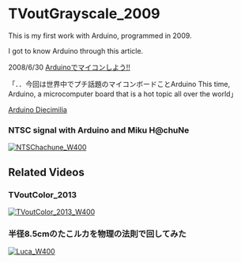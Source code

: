 # TVoutGrayscale_2009
This is my first work with Arduino, programmed in 2009.

I got to know Arduino through this article.

2008/6/30 
[Arduinoでマイコンしよう!!](https://k-tai.watch.impress.co.jp/cda/article/stapa/40638.html)

「．．今回は世界中でプチ話題のマイコンボードことArduino
This time, Arduino, a microcomputer board that is a hot topic all over the world」

[Arduino Diecimilia](https://docs.arduino.cc/retired/boards/arduino-diecimila)


### NTSC signal with Arduino and Miku H@chuNe
[![NTSChachune_W400](https://user-images.githubusercontent.com/115850093/196378631-2792a9f4-c0e7-43ed-a4a4-2788aec34178.jpg)](https://www.youtube.com/watch?v=dZVFQIFUhwA)

## Related Videos
### TVoutColor_2013
[![TVoutColor_2013_W400](https://user-images.githubusercontent.com/115850093/196180642-b91a3d41-69b6-4764-96e9-210bbce51454.jpg)](https://youtu.be/ysMUZaUsUp0)

### 半径8.5cmのたこルカを物理の法則で回してみた
[![Luca_W400](https://user-images.githubusercontent.com/115850093/196390849-ccd52187-17fa-4a0b-95f0-65757395279a.jpg)](https://youtu.be/tDQuSYcQ8mk)

